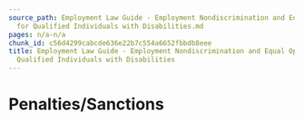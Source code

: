 ```yaml
---
source_path: Employment Law Guide - Employment Nondiscrimination and Equal Opportunity
  for Qualified Individuals with Disabilities.md
pages: n/a-n/a
chunk_id: c56d4299cabcde636e22b7c554a6652fbbdb8eee
title: Employment Law Guide - Employment Nondiscrimination and Equal Opportunity for
  Qualified Individuals with Disabilities
---
```

# Penalties/Sanctions
